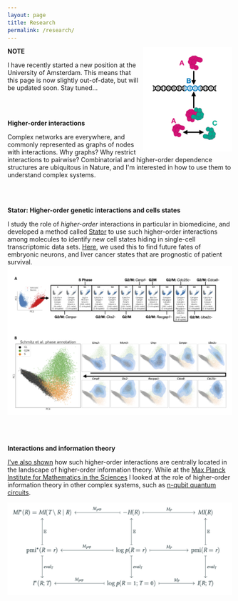 ```yaml
---
layout: page
title: Research
permalink: /research/
---
```

<img style="float: right;" src="/assets/research_info/HOIs.png" alt="Image of a combinatorial gene regulation" width="200"/>

**NOTE**

I have recently started a new position at the University of Amsterdam. This means that this page is now slightly out-of-date, but will be updated soon. Stay tuned...


<br>
<br>


**Higher-order interactions**

Complex networks are everywhere, and commonly represented as graphs of nodes with interactions. Why graphs? Why restrict interactions to pairwise? Combinatorial and higher-order dependence structures are ubiquitous in Nature, and I'm interested in how to use them to understand complex systems.


<br>
<br>


**Stator: Higher-order genetic interactions and cells states**


I study the role of *higher-order* interactions in particular in biomedicine, and developed a method called [Stator](https://github.com/AJnsm/Stator) to use such higher-order interactions among molecules to identify new cell states hiding in single-cell transcriptomic data sets. [Here](https://www.biorxiv.org/content/10.1101/2023.12.18.572232), we used this to find future fates of embryonic neurons, and liver cancer states that are prognostic of patient survival. 
<img src="/assets/research_info/CC_states.png" alt="Image of a combinatorial gene regulation" width="600"/>


<br>
<br>



**Interactions and information theory**

[I've also shown](https://arxiv.org/abs/2205.04440) how such higher-order interactions are centrally located in the landscape of higher-order information theory. While at the <a href="https://www.mis.mpg.de" target="_blank">Max Planck Institute for Mathematics in the Sciences</a> I looked at the role of higher-order information theory in other complex systems, such as <a href="https://arxiv.org/abs/2404.06454" target="_blank">n-qubit quantum circuits</a>. 

<img src="/assets/research_info/commDiag.png" alt="Image of a combinatorial gene regulation" width="600"/>

<br>
<br>

